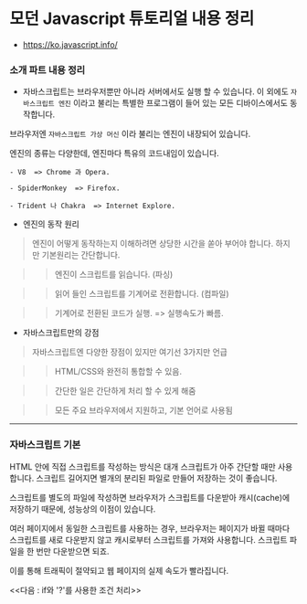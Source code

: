 # 모던 Javascript 튜토리얼 내용 정리


- https://ko.javascript.info/



### 소개 파트 내용 정리

- 자바스크립트는 브라우저뿐만 아니라 서버에서도 실행 할 수 있습니다. 이 외에도 ```자바스크립트 엔진``` 이라고 불리는 특별한 프로그램이 들어 있는 모든 디바이스에서도 동작합니다.

브라우저엔 ```자바스크립트 가상 머신``` 이라 불리는 엔진이 내장되어 있습니다.

엔진의 종류는 다양한데, 엔진마다 특유의 코드내임이 있습니다.

```
- V8  => Chrome 과 Opera.

- SpiderMonkey  => Firefox.

- Trident 나 Chakra  => Internet Explore.
```

- 엔진의 동작 원리

> 엔진이 어떻게 동작하는지 이해하려면 상당한 시간을 쏟아 부어야 합니다. 하지만 기본원리는 간단합니다.

  >> 엔진이 스크립트를 읽습니다. (파싱)

  >> 읽어 들인 스크립트를 기계어로 전환합니다. (컴파일)

  >> 기계어로 전환된 코드가 실행. => 실행속도가 빠름.



- 자바스크립트만의 강점

> 자바스크립트엔 다양한 장점이 있지만 여기선 3가지만 언급

  >> HTML/CSS와 완전히 통합할 수 있음.

  >> 간단한 일은 간단하게 처리 할 수 있게 해줌

  >> 모든 주요 브라우저에서 지원하고, 기본 언어로 사용됨



***


### 자바스크립트 기본


HTML 안에 직접 스크립트를 작성하는 방식은 대개 스크립트가 아주 간단할 때만 사용합니다. 스크립트 길어지면 별개의 분리된 파일로 만들어 저장하는 것이 좋습니다.

스크립트를 별도의 파일에 작성하면 브라우저가 스크립트를 다운받아 캐시(cache)에 저장하기 때문에, 성능상의 이점이 있습니다.

여러 페이지에서 동일한 스크립트를 사용하는 경우, 브라우저는 페이지가 바뀔 때마다 스크립트를 새로 다운받지 않고 캐시로부터 스크립트를 가져와 사용합니다. 스크립트 파일을 한 번만 다운받으면 되죠.

이를 통해 트래픽이 절약되고 웹 페이지의 실제 속도가 빨라집니다.



<<다음 : if와 '?'를 사용한 조건 처리>>
